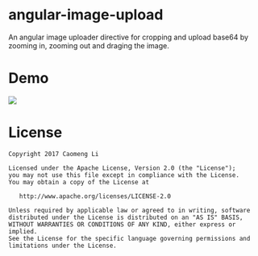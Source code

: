 # angular-image-upload
An angular image uploader directive for cropping and upload base64 by zooming in, zooming out and draging the image.

Demo
=======
![](https://github.com/licaomeng/angular-image-upload/blob/master/Angular-img-uploader.gif)

License
=======

    Copyright 2017 Caomeng Li

    Licensed under the Apache License, Version 2.0 (the "License");
    you may not use this file except in compliance with the License.
    You may obtain a copy of the License at

       http://www.apache.org/licenses/LICENSE-2.0

    Unless required by applicable law or agreed to in writing, software
    distributed under the License is distributed on an "AS IS" BASIS,
    WITHOUT WARRANTIES OR CONDITIONS OF ANY KIND, either express or implied.
    See the License for the specific language governing permissions and
    limitations under the License.
